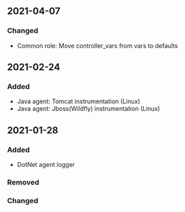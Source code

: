 
## 2021-04-07

### Changed

- Common role: Move controller_vars from vars to defaults

## 2021-02-24

### Added

- Java agent: Tomcat instrumentation (Linux)
- Java agent: Jboss(Wildfly) instrumentation (Linux)

## 2021-01-28

### Added

- DotNet agent logger 

### Removed
### Changed
